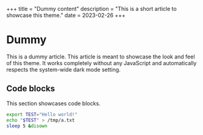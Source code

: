 +++
title = "Dummy content"
description = "This is a short article to showcase this theme."
date = 2023-02-26
+++

# Dummy

This is a dummy article. This article is meant to showcase the look and feel of this theme.
It works completely without any JavaScript and automatically respects the system-wide dark mode setting.

## Code blocks

This section showcases code blocks.

```bash
export TEST="Hello world!"
echo "$TEST" > /tmp/a.txt
sleep 5 &disown
```
